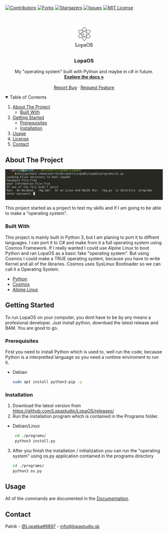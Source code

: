 <!-- PROJECT SHIELDS -->
<!--
*** I'm using markdown "reference style" links for readability.
*** Reference links are enclosed in brackets [ ] instead of parentheses ( ).
*** See the bottom of this document for the declaration of the reference variables
*** for contributors-url, forks-url, etc. This is an optional, concise syntax you may use.
*** https://www.markdownguide.org/basic-syntax/#reference-style-links
-->
[![Contributors][contributors-shield]][contributors-url]
[![Forks][forks-shield]][forks-url]
[![Stargazers][stars-shield]][stars-url]
[![Issues][issues-shield]][issues-url]
[![MIT License][license-shield]][license-url]



<!-- PROJECT LOGO -->
<br />
<p align="center">
  <a href="https://github.com/Lopastudio/LopaOS">
    <img src="images/logo.png" alt="Logo" width="80" height="80">
  </a>

  <h3 align="center">LopaOS</h3>

  <p align="center">
    My "operating system" built with Python and maybe in c# in future.
    <br />
    <a href="https://github.com/Lopastudio/LopaOS/wiki/"><strong>Explore the docs »</strong></a>
    <br />
    <br />
    <a href="https://github.com/Lopastudio/LopaOS/issues">Report Bug</a>
    ·
    <a href="https://github.com/Lopastudio/LopaOS/issues">Request Feature</a>
  </p>
</p>



<!-- TABLE OF CONTENTS -->
<details open="open">
  <summary>Table of Contents</summary>
  <ol>
    <li>
      <a href="#about-the-project">About The Project</a>
      <ul>
        <li><a href="#built-with">Built With</a></li>
      </ul>
    </li>
    <li>
      <a href="#getting-started">Getting Started</a>
      <ul>
        <li><a href="#prerequisites">Prerequisites</a></li>
        <li><a href="#installation">Installation</a></li>
      </ul>
    </li>
    <li><a href="#usage">Usage</a></li>
    <li><a href="#license">License</a></li>
    <li><a href="#contact">Contact</a></li>
  </ol>
</details>



<!-- ABOUT THE PROJECT -->
## About The Project

[![Product Name Screen Shot][product-screenshot]](https://lopastudio.sk/LopaOS)

This project started as a project to test my skills and if I am going to be able to make a "operating system".

### Built With

This project is mainly built in Python 3, but I am planing to port it to diffrent languages. I can port it to C# and make from it a full operating system using Cosmos Framework. If I really wanted I could use Alpine Linux to boot Python and ran LopaOS as a basic fake "operating system". But using Cosmos I could make a TRUE operating system, because you have to write Kernel and all of the libraries. Cosmos uses SysLinux Bootloader so we can call it a Operating System.
* [Python](https://python.org/)
* [Cosmos](https://www.gocosmos.org/)
* [Alpine Linux](https://www.alpinelinux.org/)



<!-- GETTING STARTED -->
## Getting Started

To run LopaOS on your computer, you dont have to be by any means a profesional developer. Just install python, download the latest release and BAM. You are good to go. 

### Prerequisites

First you need to install Python which is used to, well run the code, because Python is a interpretted language so you need a runtime enviroment to run it. 
* Debian
  ```sh
  sudo apt install python3-pip -y
  ```

### Installation

1. Download the latest version from https://github.com/Lopastudio/LopaOS/releases/
2. Run the installation program which is contained in the Programs folder.
* Debian/Linux
  ```sh
   cd ./programs/
   python3 install.py
   ```
3. After you finish the installation / initialization you can run the "operating system" using os.py application contained in the programs directory
   ```sh
   cd ./programs/
   python3 os.py
   ```



<!-- USAGE EXAMPLES -->
## Usage

All of the commands are documented in the [Documentation](https://github.com/Lopastudio/LopaOS/wiki/).



<!-- CONTACT -->
## Contact

Patrik - [@Lopatka#9897](https://discord.com) - info@lopastudio.sk







<!-- MARKDOWN LINKS & IMAGES -->
<!-- https://www.markdownguide.org/basic-syntax/#reference-style-links -->
[contributors-shield]: https://img.shields.io/github/contributors/Lopastudio/LopaOS.svg?style=for-the-badge
[contributors-url]: https://github.com/Lopastudio/LopaOS/graphs/contributors
[forks-shield]: https://img.shields.io/github/forks/Lopastudio/LopaOS.svg?style=for-the-badge
[forks-url]: https://github.com/Lopastudio/LopaOS/network/members
[stars-shield]: https://img.shields.io/github/stars/Lopastudio/LopaOS.svg?style=for-the-badge
[stars-url]: https://github.com/Lopastudio/LopaOS/stargazers
[issues-shield]: https://img.shields.io/github/issues/Lopastudio/LopaOS.svg?style=for-the-badge
[issues-url]: https://github.com/Lopastudio/LopaOS/issues
[license-shield]: https://img.shields.io/github/license/Lopastudio/LopaOS.svg?style=for-the-badge
[license-url]: https://github.com/Lopastudio/LopaOS/blob/master/LICENSE.txt
[linkedin-shield]: https://img.shields.io/badge/-LinkedIn-black.svg?style=for-the-badge&logo=linkedin&colorB=555
[linkedin-url]: https://linkedin.com/in/othneildrew
[product-screenshot]: images/screenshot.png
